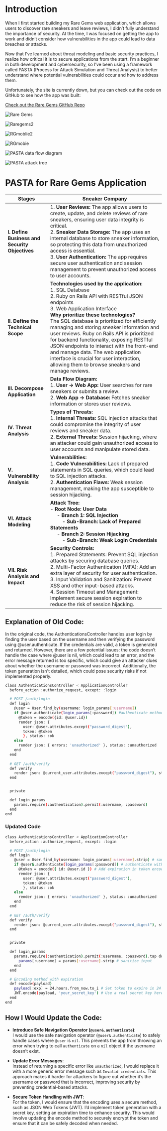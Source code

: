 # Introduction
When I first started building my Rare Gems web application, which allows users to discover rare sneakers and leave reviews, I didn’t fully understand the importance of security. At the time, I was focused on getting the app to work and didn’t consider how vulnerabilities in the app could lead to data breaches or attacks.

Now that I’ve learned about threat modeling and basic security practices, I realize how critical it is to secure applications from the start. I’m a beginner in both development and cybersecurity, so I’ve been using a framework called PASTA (Process for Attack Simulation and Threat Analysis) to better understand where potential vulnerabilities could occur and how to address them.

Unfortunately, the site is currently down, but you can check out the code on GitHub to see how the app was built:

[Check out the Rare Gems GitHub Repo](https://github.com/VirginieBonhomme/Rare-Gems?tab=readme-ov-file#libraries-and-dependencies)


![Rare Gems](https://github.com/user-attachments/assets/c8b7cdd7-75c0-45a1-ad32-5f33564fa9d0)

![Raregems2](https://github.com/user-attachments/assets/4b28dfe4-1955-41b2-b546-b4b748b01319)

![RGmoblie2](https://github.com/user-attachments/assets/849d8280-3fb9-4be8-bfe4-a9498b0c6d3d)


![RGmobie](https://github.com/user-attachments/assets/981820b1-5f01-484b-a9e8-dcdcd6370537)

![PASTA data flow diagram](https://github.com/user-attachments/assets/1a92b905-0a82-44b2-9203-69dc9898376a)

![PASTA attack tree](https://github.com/user-attachments/assets/d306a075-38b1-4022-8c27-910717703cd8)



# PASTA for Rare Gems Application

| **Stages**                        | **Sneaker Company**                                                                                                                                                             |
|------------------------------------|---------------------------------------------------------------------------------------------------------------------------------------------------------------------------------|
| **I. Define Business and Security Objectives** | 1. **User Reviews:** The app allows users to create, update, and delete reviews of rare sneakers, ensuring user data integrity is critical.<br>2. **Sneaker Data Storage:** The app uses an internal database to store sneaker information, so protecting this data from unauthorized access is essential.<br>3. **User Authentication:** The app requires secure user authentication and session management to prevent unauthorized access to user accounts. |
| **II. Define the Technical Scope**            | **Technologies used by the application:** <br>1. SQL Database <br>2. Ruby on Rails API with RESTful JSON endpoints <br>3. Web Application Interface <br> **Why prioritize these technologies?** <br> The SQL database is prioritized for efficiently managing and storing sneaker information and user reviews. Ruby on Rails API is prioritized for backend functionality, exposing RESTful JSON endpoints to interact with the front-end and manage data. The web application interface is crucial for user interaction, allowing them to browse sneakers and manage reviews. |
| **III. Decompose Application**               | **Data Flow Diagram:** <br>1. **User → Web App:** User searches for rare sneakers or submits a review. <br>2. **Web App → Database:** Fetches sneaker information or stores user reviews. |
| **IV. Threat Analysis**                      | **Types of Threats:** <br>1. **Internal Threats:** SQL injection attacks that could compromise the integrity of user reviews and sneaker data. <br>2. **External Threats:** Session hijacking, where an attacker could gain unauthorized access to user accounts and manipulate stored data. |
| **V. Vulnerability Analysis**                | **Vulnerabilities:** <br>1. **Code Vulnerabilities:** Lack of prepared statements in SQL queries, which could lead to SQL injection attacks. <br>2. **Authentication Flaws:** Weak session management, making the app susceptible to session hijacking. |
| **VI. Attack Modeling**                      | **Attack Tree:** <br>- **Root Node: User Data** <br> &nbsp;&nbsp;&nbsp;&nbsp; - **Branch 1: SQL Injection** <br> &nbsp;&nbsp;&nbsp;&nbsp;&nbsp;&nbsp;&nbsp;&nbsp; - **Sub-Branch: Lack of Prepared Statements** <br> &nbsp;&nbsp;&nbsp;&nbsp; - **Branch 2: Session Hijacking** <br> &nbsp;&nbsp;&nbsp;&nbsp;&nbsp;&nbsp;&nbsp;&nbsp; - **Sub-Branch: Weak Login Credentials** |
| **VII. Risk Analysis and Impact**            | **Security Controls:** <br>1. Prepared Statements: Prevent SQL injection attacks by securing database queries. <br>2. Multi-Factor Authentication (MFA): Add an extra layer of security for user authentication. <br>3. Input Validation and Sanitization: Prevent XSS and other input-based attacks. <br>4. Session Timeout and Management: Implement secure session expiration to reduce the risk of session hijacking. |


## Explanation of Old Code:
In the original code, the AuthenticationsController handles user login by finding the user based on the username and then verifying the password using @user.authenticate. If the credentials are valid, a token is generated and returned. However, there are a few potential issues: the code doesn’t handle the case where @user is nil, which could lead to an error, and the error message returned is too specific, which could give an attacker clues about whether the username or password was incorrect. Additionally, the token generation isn't detailed, which could pose security risks if not implemented properly.


```bash
class AuthenticationsController < ApplicationController
  before_action :authorize_request, except: :login

  # POST /auth/login
  def login
    @user = User.find_by(username: login_params[:username])
    if @user.authenticate(login_params[:password]) #authenticate method provided by Bcrypt and 'has_secure_password'
      @token = encode({id: @user.id})
      render json: {
        user: @user.attributes.except("password_digest"),
        token: @token
        }, status: :ok
    else
      render json: { errors: 'unauthorized' }, status: :unauthorized
    end
  end
  
  # GET /auth/verify
  def verify
    render json: @current_user.attributes.except("password_digest"), status: :ok
  end


  private

  def login_params
    params.require(:authentication).permit(:username, :password)
  end
end
```

### Updated Code
```bash
class AuthenticationsController < ApplicationController
  before_action :authorize_request, except: :login

  # POST /auth/login
  def login
    @user = User.find_by(username: login_params[:username].strip) # sanitize input
    if @user&.authenticate(login_params[:password]) # authenticate with BCrypt
      @token = encode({ id: @user.id }) # Add expiration in token encoding
      render json: {
        user: @user.attributes.except("password_digest"),
        token: @token
        }, status: :ok
    else
      render json: { errors: 'unauthorized' }, status: :unauthorized
    end
  end
  
  # GET /auth/verify
  def verify
    render json: @current_user.attributes.except("password_digest"), status: :ok
  end


  private

  def login_params
    params.require(:authentication).permit(:username, :password).tap do |params|
      params[:username] = params[:username].strip # sanitize input
    end
  end

  # Encoding method with expiration
  def encode(payload)
    payload[:exp] = 24.hours.from_now.to_i # Set token to expire in 24 hours
    JWT.encode(payload, 'your_secret_key') # Use a real secret key here
  end
end
```


## How I Would Update the Code:

- **Introduce Safe Navigation Operator (`@user&.authenticate`)**:  
  I would use the safe navigation operator (`@user&.authenticate`) to safely handle cases where `@user` is `nil`. This prevents the app from throwing an error when trying to call `authenticate` on a `nil` object if the username doesn’t exist.
  
- **Update Error Messages**:  
 Instead of returning a specific error like `unauthorized`, I would replace it with a more generic error message such as `Invalid credentials`. This approach makes it harder for attackers to figure out whether it’s the username or password that is incorrect, improving security by preventing credential-based attacks.

- **Secure Token Handling with JWT**:  
For the token, I would ensure that the encoding uses a secure method, such as JSON Web Tokens (JWT). I’d implement token generation with a secret key, setting an expiration time to enhance security. This would involve updating the encode method to securely encrypt the token and ensure that it can be safely decoded when needed.

